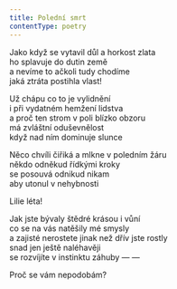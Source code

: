 ```yaml
---
title: Polední smrt
contentType: poetry
---
```


<section>

Jako když se vytavil důl a horkost zlata  
ho splavuje do dutin země  
a nevíme to ačkoli tudy chodíme  
jaká ztráta postihla vlast!

Už chápu co to je vylidnění  
i při vydatném hemžení lidstva  
a proč ten strom v poli blízko obzoru  
má zvláštní oduševnělost  
když nad ním dominuje slunce

Něco chvíli čiřiká a mlkne v poledním žáru  
někdo odněkud řídkými kroky  
se posouvá odnikud nikam  
aby utonul v nehybnosti

Lilie léta!

Jak jste bývaly štědré krásou i vůní  
co se na vás natěšily mé smysly  
a zajisté nerostete jinak než dřív jste rostly  
snad jen ještě naléhavěji  
se rozvíjíte v instinktu záhuby — —

Proč se vám nepodobám?

</section>
